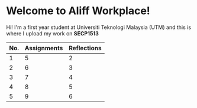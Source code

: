 # Welcome to Aliff Workplace!

Hi! I'm a first year student at Universiti Teknologi Malaysia (UTM) and this is where I upload my work on **SECP1513** 

| No. | Assignments | Reflections |
|-----|---------------------|--------------------|
| 1   | 5                   | 2                 |
| 2   | 6                   | 3                 |
| 3   | 7                   | 4                 |
| 4   | 8                   | 5                 |
| 5   | 9                   | 6                 |
